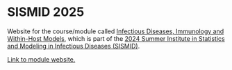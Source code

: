 # SISMID 2025

Website for the course/module called [Infectious Diseases, Immunology and Within-Host Models](https://sph.emory.edu/SISMID/modules/infectious-diseases-immunology/index.html), which is part of the [2024 Summer Institute in Statistics and Modeling in Infectious Diseases (SISMID)](https://sismid.sph.emory.edu/index.html). 

[Link to module website.](https://andreashandel.github.io/SISMID2025/)